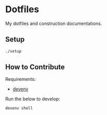 # Dotfiles

My dotfiles and construction documentations.

## Setup

```bash
./setup
```

## How to Contribute

Requirements:

- [devenv](https://devenv.sh/)

Run the below to develop:

```bash
devenv shell
```
